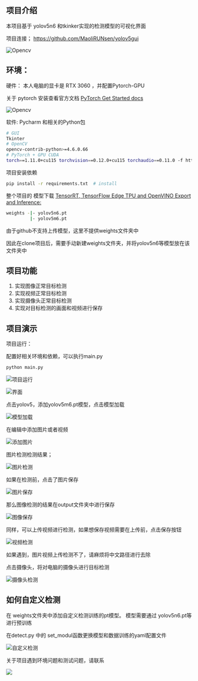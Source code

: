 ## 项目介绍


本项目基于 yolov5n6 和tkinker实现的检测模型的可视化界面

项目连接； https://github.com/MaoliRUNsen/yolov5gui


![Opencv](image/文件目录.png)<br>


## 环境： 



硬件： 本人电脑的显卡是  RTX 3060 ，并配置Pytorch-GPU

关于 pytorch 安装查看官方文档 [PyTorch Get Started docs](https://pytorch.org/get-started/locally/) 

![Opencv](image/显卡.png)<br>

软件: Pycharm 和相关的Python包


```bash
# GUI
Tkinter
# OpenCV
opencv-contrib-python>=4.6.0.66
# PyTorch + GPU CUDA
torch==1.11.0+cu115 torchvision==0.12.0+cu115 torchaudio==0.11.0 -f https://download.pytorch.org/whl/torch_stable.html
```

项目安装依赖

```bash
pip install -r requirements.txt  # install
```

整个项目的 模型下载
[TensorRT, TensorFlow Edge TPU and OpenVINO Export and Inference:](https://github.com/ultralytics/yolov5/releases)
```bash
weights -|- yolov5n6.pt
         |- yolov5m6.pt
```

由于github不支持上传模型，这里不提供weights文件夹中

因此在clone项目后，需要手动新建weights文件夹，并将yolov5n6等模型放在该文件夹中



## 项目功能 


1) 实现图像正常目标检测
2) 实现视频正常目标检测
3) 实现摄像头正常目标检测
4) 实现对目标检测的画面和视频进行保存


## 项目演示

项目运行：

配置好相关环境和依赖，可以执行main.py

```python
python main.py
```



![项目运行](image/项目运行.png)<br>

![界面](image/界面.png)<br>


点击yolov5，添加yolov5m6.pt模型，点击模型加载

![模型加载](image/模型加载.png)<br>

在编辑中添加图片或者视频 

![添加图片](image/添加图片.png)<br>


图片检测检测结果； 

![图片检测](image/图片检测.png)<br>


如果在检测前，点击了图片保存

![图片保存](image/图片保存.png)

那么图像检测的结果在output文件夹中进行保存


![图像保存](image/图像保存.png)

同样，可以上传视频进行检测，如果想保存视频需要在上传前，点击保存按钮

![视频检测](image/视频检测.png)

如果遇到，图片视频上传检测不了，请麻烦将中文路径进行去除

点击摄像头，将对电脑的摄像头进行目标检测

![摄像头检测](image/摄像头检测.png)

## 如何自定义检测

在 weights文件夹中添加自定义检测训练的pt模型。 模型需要通过 yolov5n6.pt等进行预训练

在detect.py 中的 set_modul函数更换模型和数据训练的yaml配置文件

![自定义检测](image/自定义模型.png)




关于项目遇到环境问题和测试问题，请联系

![](image/wechat.jpg)


